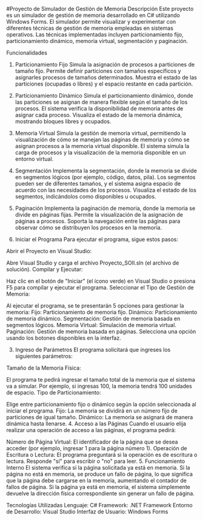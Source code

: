 #Proyecto de Simulador de Gestión de Memoria
Descripción
Este proyecto es un simulador de gestión de memoria desarrollado en C# utilizando Windows Forms. El simulador permite visualizar y experimentar con diferentes técnicas de gestión de memoria empleadas en sistemas operativos. Las técnicas implementadas incluyen particionamiento fijo, particionamiento dinámico, memoria virtual, segmentación y paginación.

Funcionalidades
1. Particionamiento Fijo
Simula la asignación de procesos a particiones de tamaño fijo.
Permite definir particiones con tamaños específicos y asignarles procesos de tamaños determinados.
Muestra el estado de las particiones (ocupadas o libres) y el espacio restante en cada partición.
2. Particionamiento Dinámico
Simula el particionamiento dinámico, donde las particiones se asignan de manera flexible según el tamaño de los procesos.
El sistema verifica la disponibilidad de memoria antes de asignar cada proceso.
Visualiza el estado de la memoria dinámica, mostrando bloques libres y ocupados.
3. Memoria Virtual
Simula la gestión de memoria virtual, permitiendo la visualización de cómo se manejan las páginas de memoria y cómo se asignan procesos a la memoria virtual disponible.
El sistema simula la carga de procesos y la visualización de la memoria disponible en un entorno virtual.
4. Segmentación
Implementa la segmentación, donde la memoria se divide en segmentos lógicos (por ejemplo, código, datos, pila).
Los segmentos pueden ser de diferentes tamaños, y el sistema asigna espacio de acuerdo con las necesidades de los procesos.
Visualiza el estado de los segmentos, indicándolos como disponibles u ocupados.
5. Paginación
Implementa la paginación de memoria, donde la memoria se divide en páginas fijas.
Permite la visualización de la asignación de páginas a procesos.
Soporta la navegación entre las páginas para observar cómo se distribuyen los procesos en la memoria.

2. Iniciar el Programa
Para ejecutar el programa, sigue estos pasos:

Abrir el Proyecto en Visual Studio:

Abre Visual Studio y carga el archivo Proyecto_SOII.sln (el archivo de solución).
Compilar y Ejecutar:

Haz clic en el botón de "Iniciar" (el ícono verde) en Visual Studio o presiona F5 para compilar y ejecutar el programa.
Seleccionar el Tipo de Gestión de Memoria:

Al ejecutar el programa, se te presentarán 5 opciones para gestionar la memoria:
Fijo: Particionamiento de memoria fijo.
Dinámico: Particionamiento de memoria dinámico.
Segmentación: Gestión de memoria basada en segmentos lógicos.
Memoria Virtual: Simulación de memoria virtual.
Paginación: Gestión de memoria basada en páginas.
Selecciona una opción usando los botones disponibles en la interfaz.

3. Ingreso de Parámetros
El programa solicitará que ingreses los siguientes parámetros:

Tamaño de la Memoria Física:

El programa te pedirá ingresar el tamaño total de la memoria que el sistema va a simular. Por ejemplo, si ingresas 100, la memoria tendrá 100 unidades de espacio.
Tipo de Particionamiento:

Elige entre particionamiento fijo o dinámico según la opción seleccionada al iniciar el programa.
Fijo: La memoria se dividirá en un número fijo de particiones de igual tamaño.
Dinámico: La memoria se asignará de manera dinámica hasta llenarse.
4. Acceso a las Páginas
Cuando el usuario elija realizar una operación de acceso a las páginas, el programa pedirá:

Número de Página Virtual: El identificador de la página que se desea acceder (por ejemplo, ingresar 1 para la página número 1).
Operación de Escritura o Lectura: El programa preguntará si la operación es de escritura o lectura. Responde "sí" para escribir o "no" para leer.
5. Funcionamiento Interno
El sistema verifica si la página solicitada ya está en memoria.
Si la página no está en memoria, se produce un fallo de página, lo que significa que la página debe cargarse en la memoria, aumentando el contador de fallos de página.
Si la página ya está en memoria, el sistema simplemente devuelve la dirección física correspondiente sin generar un fallo de página.

Tecnologías Utilizadas
Lenguaje: C#
Framework: .NET Framework
Entorno de Desarrollo: Visual Studio
Interfaz de Usuario: Windows Forms
